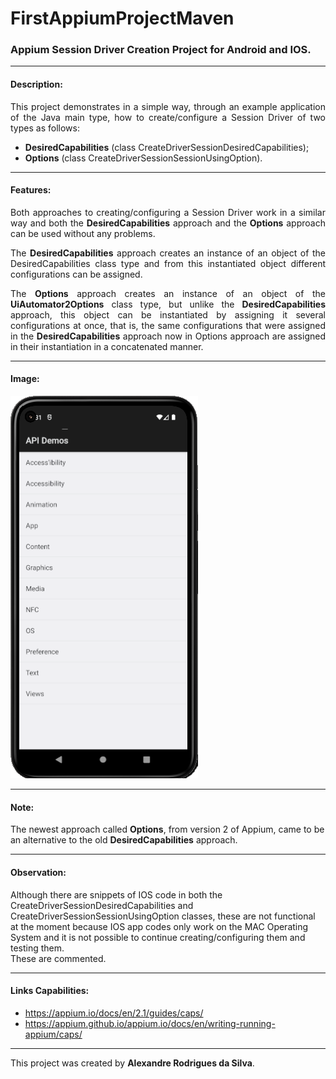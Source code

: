 # FirstAppiumProjectMaven
### Appium Session Driver Creation Project for Android and IOS.

<hr>

#### Description: 
<p style="text-align: justify;">This project demonstrates in a simple way, through an example application of the Java main type, how to create/configure a Session Driver of two types as follows:</p>

- **DesiredCapabilities** (class CreateDriverSessionDesiredCapabilities);
- **Options** (class CreateDriverSessionSessionUsingOption).

<hr>

#### Features:
<p style="text-align: justify;">Both approaches to creating/configuring a Session Driver work in a similar way and both the <b>DesiredCapabilities</b> approach and the <b>Options</b> approach can be used without any problems.</p>
<p style="text-align: justify;">The <b>DesiredCapabilities</b> approach creates an instance of an object of the DesiredCapabilities class type and from this instantiated object different configurations can be assigned.</p>
<p style="text-align: justify;">The <b>Options</b> approach creates an instance of an object of the <b>UiAutomator2Options</b> class type, but unlike the <b>DesiredCapabilities</b> approach, this object can be instantiated by assigning it 
several configurations at once, that is, the same configurations that were assigned in the <b>DesiredCapabilities</b> approach now in Options approach are assigned in their instantiation in a concatenated manner.</p>

<hr>

#### Image:
![img.png](img.png)

<hr>

#### Note:
The newest approach called **Options**, from version 2 of Appium, came to be an alternative to the old **DesiredCapabilities** approach.

<hr>

#### Observation:
Although there are snippets of IOS code in both the CreateDriverSessionDesiredCapabilities and CreateDriverSessionSessionUsingOption classes, these are not functional at the moment because IOS app codes only 
work on the MAC Operating System and it is not possible to continue creating/configuring them and testing them.<br>
These are commented.

<hr>

#### Links Capabilities:
- https://appium.io/docs/en/2.1/guides/caps/ <br>
- https://appium.github.io/appium.io/docs/en/writing-running-appium/caps/

<hr>

This project was created by **Alexandre Rodrigues da Silva**.